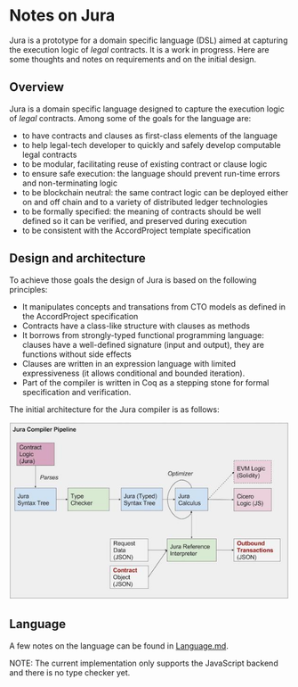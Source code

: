 # Notes on Jura

Jura is a prototype for a domain specific language (DSL) aimed at
capturing the execution logic of _legal_ contracts. It is a work in
progress. Here are some thoughts and notes on requirements and on the
initial design.

## Overview

Jura is a domain specific language designed to capture the execution logic of _legal_ contracts. Among some of the goals for the language are:
- to have contracts and clauses as first-class elements of the language
- to help legal-tech developer to quickly and safely develop computable legal contracts
- to be modular, facilitating reuse of existing contract or clause logic
- to ensure safe execution: the language should prevent run-time errors and non-terminating logic
- to be blockchain neutral: the same contract logic can be deployed either on and off chain and to a variety of distributed ledger technologies
- to be formally specified: the meaning of contracts should be well defined so it can be verified, and preserved during execution
- to be consistent with the AccordProject template specification

## Design and architecture

To achieve those goals the design of Jura is based on the following principles:
- It manipulates concepts and transations from CTO models as defined in the AccordProject specification
- Contracts have a class-like structure with clauses as methods
- It borrows from strongly-typed functional programming language: clauses have a well-defined signature (input and output), they are functions without side effects
- Clauses are written in an expression language with limited expressiveness (it allows conditional and bounded iteration).
- Part of the compiler is written in Coq as a stepping stone for formal specification and verification.

The initial architecture for the Jura compiler is as follows:

![alt text](./compilerstack.jpg "Jura Compiler")

## Language

A few notes on the language can be found in [Language.md](Language.md).

NOTE: The current implementation only supports the JavaScript backend
and there is no type checker yet.

